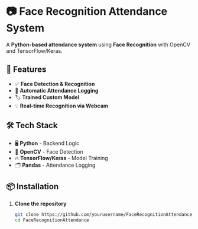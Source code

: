 # 📷 Face Recognition Attendance System

A **Python-based attendance system** using **Face Recognition** with OpenCV and TensorFlow/Keras.

## 🚀 Features
- ✅ **Face Detection & Recognition**
- 📝 **Automatic Attendance Logging**
- 🏷 **Trained Custom Model**
- 💡 **Real-time Recognition via Webcam**

## 🛠 Tech Stack
- 🖥 **Python** - Backend Logic
- 📸 **OpenCV** - Face Detection
- 🔥 **TensorFlow/Keras** - Model Training
- 🗂 **Pandas** - Attendance Logging

## 📦 Installation
1. **Clone the repository**
   ```sh
   git clone https://github.com/yourusername/FaceRecognitionAttendance.git
   cd FaceRecognitionAttendance
